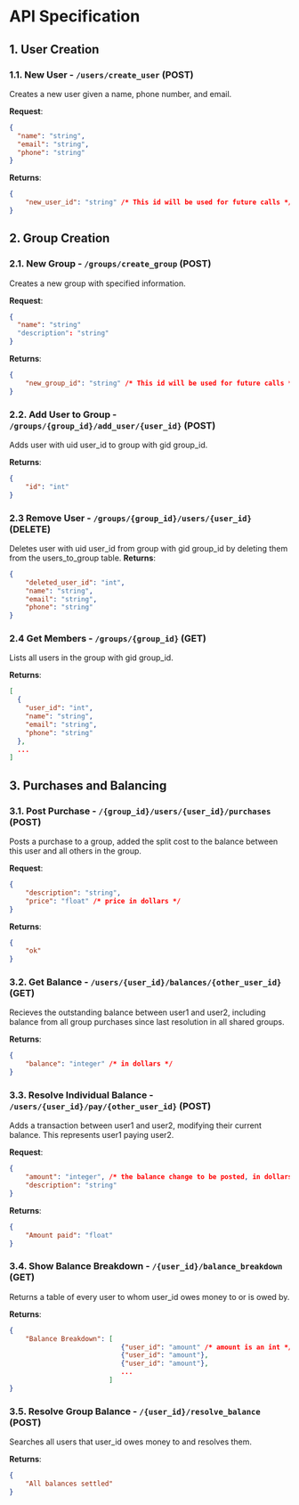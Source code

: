 # API Specification

## 1. User Creation

### 1.1. New User - `/users/create_user` (POST)

Creates a new user given a name, phone number, and email.

**Request**:

```json
{
  "name": "string",
  "email": "string",
  "phone": "string"
}
```

**Returns**:

```json
{
    "new_user_id": "string" /* This id will be used for future calls */
}
```
## 2. Group Creation

### 2.1. New Group - `/groups/create_group` (POST)

Creates a new group with specified information.

**Request**:

```json
{
  "name": "string"
  "description": "string"
}
```

**Returns**:

```json
{
    "new_group_id": "string" /* This id will be used for future calls */
}
``` 

### 2.2. Add User to Group - `/groups/{group_id}/add_user/{user_id}` (POST)

Adds user with uid user_id to group with gid group_id.

**Returns**:

```json
{
    "id": "int"
}
```

### 2.3 Remove User - `/groups/{group_id}/users/{user_id}` (DELETE)

Deletes user with uid user_id from group with gid group_id by deleting them from the users_to_group table.
**Returns**:

```json
{
    "deleted_user_id": "int",
    "name": "string",
    "email": "string",
    "phone": "string"
}
```

### 2.4 Get Members - `/groups/{group_id}` (GET)

Lists all users in the group with gid group_id.

**Returns**:

```json
[
  {
    "user_id": "int",
    "name": "string",
    "email": "string",
    "phone": "string"
  },
  ...
]
```

## 3. Purchases and Balancing

### 3.1. Post Purchase - `/{group_id}/users/{user_id}/purchases` (POST)

Posts a purchase to a group, added the split cost to the balance between this user and all others in the group.

**Request**:

```json
{
    "description": "string",
    "price": "float" /* price in dollars */
}
```

**Returns**:

```json
{
    "ok"
}
```

### 3.2. Get Balance - `/users/{user_id}/balances/{other_user_id}` (GET)

Recieves the outstanding balance between user1 and user2, including balance from all group purchases since last resolution in all shared groups.

**Returns**:
```json
{
    "balance": "integer" /* in dollars */
}
```

### 3.3. Resolve Individual Balance - `/users/{user_id}/pay/{other_user_id}` (POST)

Adds a transaction between user1 and user2, modifying their current balance. This represents user1 paying user2.

**Request**:

```json
{
    "amount": "integer", /* the balance change to be posted, in dollars */
    "description": "string"
}
```
**Returns**:

```json
{
    "Amount paid": "float"
}
```

### 3.4. Show Balance Breakdown - `/{user_id}/balance_breakdown` (GET)

Returns a table of every user to whom user_id owes money to or is owed by.

**Returns**:
```json
{
    "Balance Breakdown": [
                            {"user_id": "amount" /* amount is an int */},
                            {"user_id": "amount"},
                            {"user_id": "amount"},
                            ...
                         ]  
}
```

### 3.5. Resolve Group Balance - `/{user_id}/resolve_balance` (POST)

Searches all users that user_id owes money to and resolves them.

**Returns**:

```json
{
    "All balances settled"
}
```
